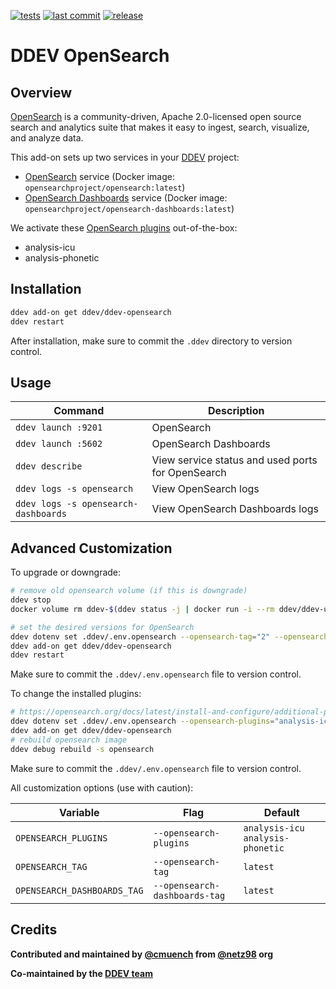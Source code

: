[![tests](https://github.com/ddev/ddev-opensearch/actions/workflows/tests.yml/badge.svg?branch=main)](https://github.com/ddev/ddev-opensearch/actions/workflows/tests.yml?query=branch%3Amain)
[![last commit](https://img.shields.io/github/last-commit/ddev/ddev-opensearch)](https://github.com/ddev/ddev-opensearch/commits)
[![release](https://img.shields.io/github/v/release/ddev/ddev-opensearch)](https://github.com/ddev/ddev-opensearch/releases/latest)

# DDEV OpenSearch

## Overview

[OpenSearch](https://opensearch.org/) is a community-driven, Apache 2.0-licensed open source search and analytics suite that makes it easy to ingest, search, visualize, and analyze data.

This add-on sets up two services in your [DDEV](https://ddev.com) project:

- [OpenSearch](https://opensearch.org/) service (Docker image: `opensearchproject/opensearch:latest`)
- [OpenSearch Dashboards](https://opensearch.org/docs/latest/dashboards/) service (Docker image: `opensearchproject/opensearch-dashboards:latest`)

We activate these [OpenSearch plugins](https://opensearch.org/docs/latest/install-and-configure/additional-plugins/index/) out-of-the-box:

- analysis-icu
- analysis-phonetic

## Installation

```bash
ddev add-on get ddev/ddev-opensearch
ddev restart
```

After installation, make sure to commit the `.ddev` directory to version control.

## Usage

| Command | Description |
| ------- | ----------- |
| `ddev launch :9201` | OpenSearch |
| `ddev launch :5602` | OpenSearch Dashboards |
| `ddev describe` | View service status and used ports for OpenSearch |
| `ddev logs -s opensearch` | View OpenSearch logs |
| `ddev logs -s opensearch-dashboards` | View OpenSearch Dashboards logs |

## Advanced Customization

To upgrade or downgrade:

```bash
# remove old opensearch volume (if this is downgrade)
ddev stop
docker volume rm ddev-$(ddev status -j | docker run -i --rm ddev/ddev-utilities jq -r '.raw.name')_opensearch

# set the desired versions for OpenSearch
ddev dotenv set .ddev/.env.opensearch --opensearch-tag="2" --opensearch-dashboards-tag="2"
ddev add-on get ddev/ddev-opensearch
ddev restart
```

Make sure to commit the `.ddev/.env.opensearch` file to version control.

To change the installed plugins:

```bash
# https://opensearch.org/docs/latest/install-and-configure/additional-plugins/index/
ddev dotenv set .ddev/.env.opensearch --opensearch-plugins="analysis-icu analysis-phonetic"
ddev add-on get ddev/ddev-opensearch
# rebuild opensearch image
ddev debug rebuild -s opensearch
```

Make sure to commit the `.ddev/.env.opensearch` file to version control.

All customization options (use with caution):

| Variable | Flag | Default |
| -------- | ---- | ------- |
| `OPENSEARCH_PLUGINS` | `--opensearch-plugins` | `analysis-icu analysis-phonetic` |
| `OPENSEARCH_TAG` | `--opensearch-tag` | `latest` |
| `OPENSEARCH_DASHBOARDS_TAG` | `--opensearch-dashboards-tag` | `latest` |

## Credits

**Contributed and maintained by [@cmuench](https://github.com/cmuench) from [@netz98](https://github.com/netz98) org**

**Co-maintained by the [DDEV team](https://ddev.com/support-ddev/)**
